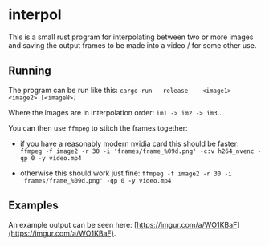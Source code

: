 # interpol

This is a small rust program for interpolating between two or more images
and saving the output frames to be made into a video / for some other use.

## Running
The program can be run like this:
`cargo run --release -- <image1> <image2> [<imageN>]`

Where the images are in interpolation order: `im1 -> im2 -> im3`...

You can then use `ffmpeg` to stitch the frames together:

- if you have a reasonably modern nvidia card this should be faster:
    `ffmpeg -f image2 -r 30 -i 'frames/frame_%09d.png' -c:v h264_nvenc -qp 0 -y video.mp4`

- otherwise this should work just fine:
    `ffmpeg -f image2 -r 30 -i 'frames/frame_%09d.png' -qp 0 -y video.mp4`

## Examples
An example output can be seen here: [https://imgur.com/a/WO1KBaF](https://imgur.com/a/WO1KBaF).
